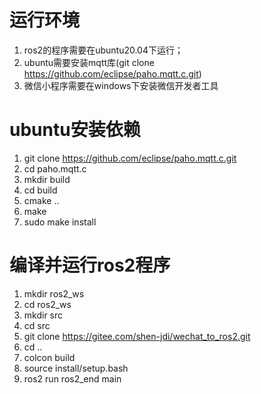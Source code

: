 
# 运行环境
1. ros2的程序需要在ubuntu20.04下运行；
2. ubuntu需要安装mqtt库(git clone https://github.com/eclipse/paho.mqtt.c.git)
3. 微信小程序需要在windows下安装微信开发者工具

# ubuntu安装依赖
1. git clone https://github.com/eclipse/paho.mqtt.c.git
2. cd paho.mqtt.c
3. mkdir build
4. cd build
5. cmake ..
6. make
7. sudo make install

# 编译并运行ros2程序
1. mkdir ros2_ws
2. cd ros2_ws
3. mkdir src
4. cd src
5. git clone https://gitee.com/shen-jdi/wechat_to_ros2.git
6. cd ..
7. colcon build
8. source install/setup.bash
9. ros2 run ros2_end main